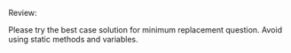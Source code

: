 Review:

Please try the best case solution for minimum replacement question.
Avoid using static methods and variables.
